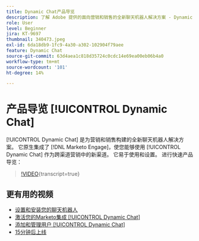 ```yaml
---
title: Dynamic Chat产品导览
description: 了解 Adobe 提供的面向营销和销售的全新聊天机器人解决方案 - Dynamic Chat。
role: User
level: Beginner
jira: KT-9697
thumbnail: 340473.jpeg
exl-id: 6da18db9-1fc9-4a30-a302-102904f79aee
feature: Dynamic Chat
source-git-commit: 63d4aea1c818d35724c0cdc14e69ea00eb06b4a0
workflow-type: tm+mt
source-wordcount: '101'
ht-degree: 14%

---
```


# 产品导览 [!UICONTROL Dynamic Chat]

[!UICONTROL Dynamic Chat]  是为营销和销售构建的全新聊天机器人解决方案。 它原生集成了 [!DNL Marketo Engage]，使您能够使用 [!UICONTROL Dynamic Chat]  作为跨渠道营销中的新渠道。 它易于使用和设置。 进行快速产品导览：

>[!VIDEO](https://video.tv.adobe.com/v/340473/?quality=12&learn=on){transcript=true}

## 更有用的视频

* [设置和安装您的聊天机器人](setup.md)
* [激活您的Marketo集成 [!UICONTROL Dynamic Chat]](marketo-integration.md)
* [添加和管理用户 [!UICONTROL Dynamic Chat]](user-management.md)
* [15分钟后上线](go-live-in-15-minutes.md)
